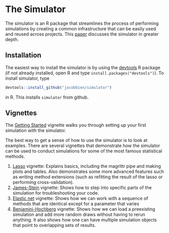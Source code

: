 
<!-- README.md is generated from README.Rmd. Please edit that file -->
The Simulator
=============

The simulator is an R package that streamlines the process of performing simulations by creating a common infrastructure that can be easily used and reused across projects. This [paper](http://faculty.bscb.cornell.edu/~bien/simulator.pdf) discusses the simulator in greater depth.

Installation
------------

The easiest way to install the simulator is by using the [devtools](https://cran.r-project.org/web/packages/devtools/index.html) R package (if not already installed, open R and type `install.packages("devtools")`). To install simulator, type

``` r
devtools::install_github("jacobbien/simulator")
```

in R. This installs `simulator` from github.

Vignettes
---------

The [Getting Started](http://faculty.bscb.cornell.edu/~bien/simulator_vignettes/getting-started.html) vignette walks you through setting up your first simulation with the simulator.

The best way to get a sense of how to use the simulator is to look at examples. There are several vignettes that demonstrate how the simulator can be used to conduct simulations for some of the most famous statistical methods.

1.  [Lasso](http://faculty.bscb.cornell.edu/~bien/simulator_vignettes/lasso.html) vignette: Explains basics, including the magrittr pipe and making plots and tables. Also demonstrates some more advanced features such as writing method extensions (such as refitting the result of the lasso or performing cross-validation).
2.  [James-Stein](http://faculty.bscb.cornell.edu/~bien/simulator_vignettes/js.html) vignette: Shows how to step into specific parts of the simulation for troubleshooting your code.
3.  [Elastic net](http://faculty.bscb.cornell.edu/~bien/simulator_vignettes/en.html) vignette: Shows how we can work with a sequence of methods that are identical except for a parameter that varies
4.  [Benjamini-Hochberg](http://faculty.bscb.cornell.edu/~bien/simulator_vignettes/fdr.html) vignette: Shows how we can load a preexisting simulation and add more random draws without having to rerun anything. It also shows how one can have multiple simulation objects that point to overlapping sets of results.
